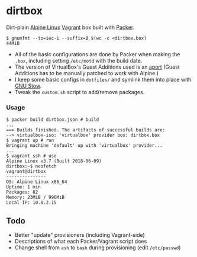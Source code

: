 # dirtbox

Dirt-plain [Alpine Linux][alpine] [Vagrant][vagrant] box built with [Packer][packer].

```console
$ gnumfmt --to=iec-i --suffix=B $(wc -c <dirtbox.box)
44MiB
```

* All of the basic configurations are done by Packer when making the `.box`, including setting `/etc/motd` with the build date.
* The version of VirtualBox's Guest Additions used is an [aport][aports] (Guest Additions has to be manually patched to work with Alpine.)
* I keep some basic configs in `dotfiles/` and symlink them into place with [GNU Stow][stow].
* Tweak the `custom.sh` script to add/remove packages.

### Usage

```console
$ packer build dirtbox.json # build
...
==> Builds finished. The artifacts of successful builds are:
--> virtualbox-iso: 'virtualbox' provider box: dirtbox.box
$ vagrant up # run
Bringing machine 'default' up with 'virtualbox' provider...
...
$ vagrant ssh # use
Alpine Linux v3.7 (Built 2018-06-09)
dirtbox:~$ neofetch
vagrant@dirtbox
---------------
OS: Alpine Linux x86_64
Uptime: 1 min
Packages: 82
Memory: 23MiB / 996MiB
Local IP: 10.0.2.15
```

## Todo

* Better "update" provisioners (including Vagrant-side)
* Descriptions of what each Packer/Vagrant script does
* Change shell from `ash` to `bash` during provisioning (edit `/etc/passwd`)

[alpine]: https://alpinelinux.org/
[aports]: https://github.com/alpinelinux/aports
[packer]: https://www.packer.io/
[stow]: https://www.gnu.org/software/stow/
[vagrant]: https://www.vagrantup.com/
